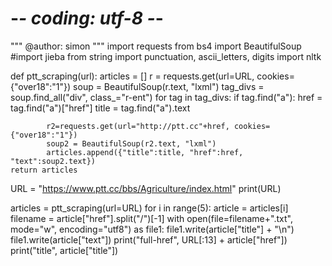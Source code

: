 # -*- coding: utf-8 -*-
"""
@author: simon
"""
import requests
from bs4 import BeautifulSoup
#import jieba
from string import punctuation, ascii_letters, digits
import nltk

def ptt_scraping(url):
    articles = []
    r = requests.get(url=URL, cookies={"over18":"1"})
    soup = BeautifulSoup(r.text, "lxml")
    tag_divs = soup.find_all("div", class_="r-ent")
    for tag in tag_divs:
        if tag.find("a"):
            href = tag.find("a")["href"]
            title = tag.find("a").text
            
            r2=requests.get(url="http://ptt.cc"+href, cookies={"over18":"1"})
            soup2 = BeautifulSoup(r2.text, "lxml")
            articles.append({"title":title, "href":href, "text":soup2.text})
    return articles

URL = "https://www.ptt.cc/bbs/Agriculture/index.html"
print(URL)

articles = ptt_scraping(url=URL)
for i in range(5):
    article = articles[i]
    filename = article["href"].split("/")[-1]
    with open(file=filename+".txt", mode="w", encoding="utf8") as file1:
        file1.write(article["title"] + "\n")
        file1.write(article["text"])
    print("full-href", URL[:13] + article["href"])
    print("title", article["title"])

